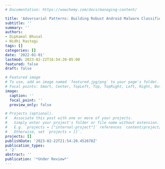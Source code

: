 ```yaml
---
# Documentation: https://wowchemy.com/docs/managing-content/

title: 'Adversarial Patterns: Building Robust Android Malware Classifiers'
subtitle: ''
summary: ''
authors:
- Dipkamal Bhusal
- Nidhi Rastogi
tags: []
categories: []
date: '2022-01-01'
lastmod: 2023-02-22T16:54:20-05:00
featured: false
draft: false

# Featured image
# To use, add an image named `featured.jpg/png` to your page's folder.
# Focal points: Smart, Center, TopLeft, Top, TopRight, Left, Right, BottomLeft, Bottom, BottomRight.
image:
  caption: ''
  focal_point: ''
  preview_only: false

# Projects (optional).
#   Associate this post with one or more of your projects.
#   Simply enter your project's folder or file name without extension.
#   E.g. `projects = ["internal-project"]` references `content/project/deep-learning/index.md`.
#   Otherwise, set `projects = []`.
projects: []
publishDate: '2023-02-22T21:54:20.452678Z'
publication_types:
- '2'
abstract: ''
publication: '*Under Review*'
---
```

